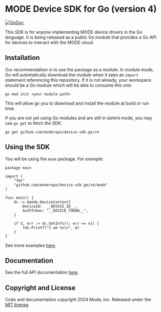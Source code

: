 # MODE Device SDK for Go (version 4)

[![GoDoc](https://pkg.go.dev/badge/github.com/moderepo/device-sdk-go/v4)](https://pkg.go.dev/github.com/moderepo/device-sdk-go/v4)

This SDK is for anyone implementing MODE device drivers in the Go language. It is
being released as a public Go module that provides a Go API for devices to interact with the MODE cloud.


## Installation

Our recommendation is to use the package as a module. In module mode, Go will
automatically download the module when it sees an `import` statement
referencing this repository. If it is not already, your workspace should be a
Go module which will be able to consume this one:

```
go mod init <your module path>
```

This will allow go you to download and install the module at build or run time.

If you are not yet using Go modules and are still in `GOPATH` mode, you may use
`go get` to fetch the SDK:

```
go get github.com/moderepo/device-sdk-go/v4
```

## Using the SDK

You will be using the `mode` package. For example:
```
package main

import (
    "fmt"
    "github.com/moderepo/device-sdk-go/v4/mode"
)

func main() {
    dc := &mode.DeviceContext{
        DeviceID:  __DEVICE_ID__,
        AuthToken: "__DEVICE_TOKEN__",
    }

    if d, err := dc.GetInfo(); err == nil {
        fmt.Printf("I am %v\n", d)
    }
}
```

See more examples [here](https://github.com/moderepo/device-sdk-go/blob/master/v4/examples).


## Documentation

See the full API documentation [here](https://pkg.go.dev/github.com/moderepo/device-sdk-go/v4).


## Copyright and License

Code and documentation copyright 2024 Mode, Inc. Released under the [MIT license](https://github.com/moderepo/device-sdk-go/blob/master/v4/LICENSE).
